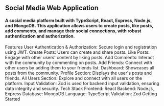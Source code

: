 ## Social Media Web Application
#### A social media platform built with TypeScript, React, Express, Node.js, and MongoDB. This application allows users to create posts, like posts, add comments, and manage their social connections, with robust authentication and authorization.

Features
User Authentication & Authorization: Secure login and registration using JWT.
Create Posts: Users can create and share posts.
Like Posts: Engage with other users' content by liking posts.
Add Comments: Interact with the community by commenting on posts.
Add Friends: Connect with other users by adding them to your friends list.
Dashboard: Showcases all posts from the community.
Profile Section: Displays the user's posts and friends.
All Users Section: Explore and connect with all users on the platform.
Input Validation: Zod is used for backend input validation, ensuring data integrity and security.
Tech Stack
Frontend: React
Backend: Node.js, Express
Database: MongoDB
Language: TypeScript
Validation: Zod
Getting Started
